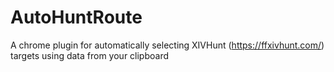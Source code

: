# AutoHuntRoute


A chrome plugin for automatically selecting XIVHunt (https://ffxivhunt.com/) targets using data from your clipboard
